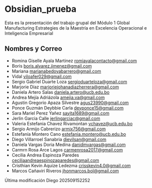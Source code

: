 # Obsidian_prueba

Esta es la presentación del trabajo grupal del Módulo 1 Global Manufacturing Estrategies de la Maestría en Excelencia Operacional e Inteligencia Empresarial

## Nombres y Correo

* Romina Giselle Ayala Martinez <romiayalacontacto@gmail.com>
* Boris <boris.alvarez.jimenez@gmail.com>
* Mariana <marianabedoyabarrero@gmail.com>
* Vidal <viloafer029@gmail.com>
* Sergio Gabriel Duarte Loza <sergioduarteloza@gmail.com>
* Marjorie Díaz <marjoriejohanadiazherrera@gmail.com>
* Daniela Artero Salas <daniela.artero@ucb.edu.bo>
* Andrea Mejía Adriázola <amejia.va@gmail.com>
* Agustin Gregorio Apaza Silvestre
<agus23990@gmail.com>
* Ponce Guzmán Deybbie Carla <deyponce15@gmail.com>
* Sara Mariel Perez Yañez <sayita1689@gmail.com>
* Jerlin Garcia Calle <jerlingarciac@gmail.com>
* Valeria Estefania Chavez Rivamontan <vchavez@ucb.edu.bo>
* Sergio Armijo Cabrerizo <armix756@gmail.com>
* Estefanía Montero Cano <estefania.montero@ucb.edu.bo>
* Diego Villarroel Sanabria <dievilsan@gmail.com>
* Daniela Vargas Doria Medina <danidmvargas@gmail.com>
* Carmrn Rosa Arce Lagos <carmenrosa2017@gmail.com>
* Cecilia Andrea Espinoza Paredes <ceciliaandreaespinozaparedes@gmail.com>
* Cristhian Kevin Aquize Ledezma <crisskevin4.0@gmail.com>
* Marcos Cañaviri Riveros <jhonmarcos.bol@gmail.com>


Última modificación Diego 202509152252
